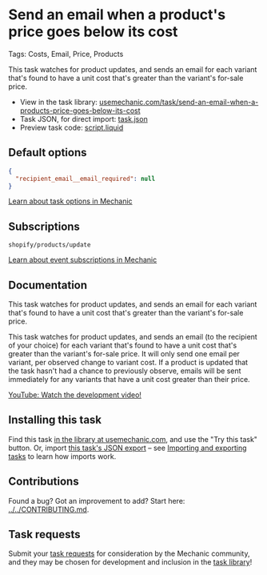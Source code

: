 # Send an email when a product's price goes below its cost

Tags: Costs, Email, Price, Products

This task watches for product updates, and sends an email for each variant that's found to have a unit cost that's greater than the variant's for-sale price.

* View in the task library: [usemechanic.com/task/send-an-email-when-a-products-price-goes-below-its-cost](https://usemechanic.com/task/send-an-email-when-a-products-price-goes-below-its-cost)
* Task JSON, for direct import: [task.json](../../tasks/send-an-email-when-a-products-price-goes-below-its-cost.json)
* Preview task code: [script.liquid](./script.liquid)

## Default options

```json
{
  "recipient_email__email_required": null
}
```

[Learn about task options in Mechanic](https://docs.usemechanic.com/article/471-task-options)

## Subscriptions

```liquid
shopify/products/update
```

[Learn about event subscriptions in Mechanic](https://docs.usemechanic.com/article/408-subscriptions)

## Documentation

This task watches for product updates, and sends an email for each variant that's found to have a unit cost that's greater than the variant's for-sale price.

This task watches for product updates, and sends an email (to the recipient of your choice) for each variant that's found to have a unit cost that's greater than the variant's for-sale price. It will only send one email per variant, per observed change to variant cost. If a product is updated that the task hasn't had a chance to previously observe, emails will be sent immediately for any variants that have a unit cost greater than their price.

[YouTube: Watch the development video!](https://youtu.be/LrFu6bV1f1o)

## Installing this task

Find this task [in the library at usemechanic.com](https://usemechanic.com/task/send-an-email-when-a-products-price-goes-below-its-cost), and use the "Try this task" button. Or, import [this task's JSON export](../../tasks/send-an-email-when-a-products-price-goes-below-its-cost.json) – see [Importing and exporting tasks](https://docs.usemechanic.com/article/505-importing-and-exporting-tasks) to learn how imports work.

## Contributions

Found a bug? Got an improvement to add? Start here: [../../CONTRIBUTING.md](../../CONTRIBUTING.md).

## Task requests

Submit your [task requests](https://mechanic.canny.io/task-requests) for consideration by the Mechanic community, and they may be chosen for development and inclusion in the [task library](https://tasks.mechanic.dev/)!
